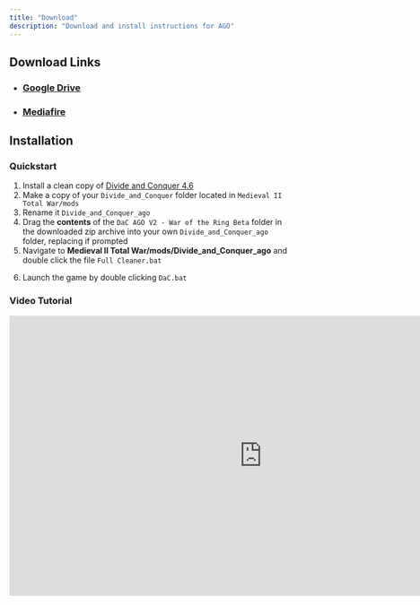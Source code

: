 ```yaml
---
title: "Download"
description: "Download and install instructions for AGO"
---
```


## Download Links

* ### [Google Drive](https://drive.google.com/file/d/1NONh9gxmbEF1qEFLACrCUCk26ttdXlVd/view?usp=sharing)
* ### [Mediafire](https://www.mediafire.com/file/89r450o7swl9vo0/DaC_AGO_V2.1_-_War_of_the_Ring.7z/file)

## Installation

### Quickstart


1. Install a clean copy of [Divide and Conquer 4.6](https://www.youtube.com/watch?v=jFcVSROpnXI)
2. Make a copy of your `Divide_and_Conquer` folder located in `Medieval II Total War/mods`
3. Rename it `Divide_and_Conquer_ago`
4. Drag the **contents** of the `DaC AGO V2 - War of the Ring Beta` folder in the downloaded zip archive into your own `Divide_and_Conquer_ago` folder, replacing if prompted
5. Navigate to **Medieval II Total War/mods/Divide_and_Conquer_ago** and double click the file `Full Cleaner.bat`

<!-- ### Launching the game -->
<!-- #### AGO V2 -->
6. Launch the game by double clicking `DaC.bat`
<!-- #### AGO V3
6. Launch the game by double clicking `M2TWEOP GUI.exe` and clicking `Run Divide and Conquer: AGO` -->

### Video Tutorial
<div class="download-embed">
    <iframe allow="fullscreen;" frameborder="0" width="900" height="500"
    src="https://www.youtube.com/embed/P1Ht3Yr12Q8">
    </iframe>
</div>
